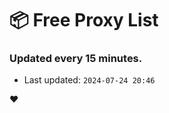 # :package: Free Proxy List
### Updated every 15 minutes.

- Last updated: `2024-07-24 20:46`

:heart:
